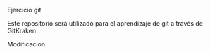 Ejercicio git

Este repositorio será utilizado para el aprendizaje de git a través de GitKraken

Modificacion
